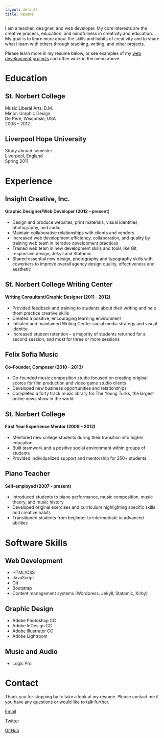 ```yaml
---
layout: default
title: Résumé
---
```


I am a teacher, designer, and web developer. My core interests are the creative process, education, and mindfulness in creativity and education. My goal is to learn more about the skills and habits of creativity and to share what I learn with others through teaching, writing, and other projects.

Please learn more in my résumé below, or see examples of my [web development projects](/projects) and other work in the menu above.

# Education

## St. Norbert College

Music Liberal Arts, B.M.  
Minor: Graphic Design  
De Pere, Wisconsin, USA  
2008 – 2012

## Liverpool Hope University

Study abroad semester  
Liverpool, England  
Spring 2011

# Experience

## Insight Creative, Inc.

#### Graphic Designer/Web Developer (2012 – present)

* Design and produce websites, print materials, visual identities, photography, and audio
* Maintain collaborative relationships with clients and vendors
* Increased web development efficiency, collaboration, and quality by training web team in iterative development practices
* Trained web team in new development skills and tools like Git, responsive design, Jekyll and Statamic
* Shared essential new design, photography and typography skills with coworkers to improve overall agency design quality, effectiveness and aesthetic

## St. Norbert College Writing Center

#### Writing Consultant/Graphic Designer (2011 – 2012)

* Provided feedback and training to students about their writing and help them practice creative skills
* Created a positive, encouraging learning environment 
* Initiated and maintained Writing Center social media strategy and visual identity
* Increased student retention – a majority of students returned for a second session, and most for three or more sessions

## Felix Sofia Music

#### Co-Founder, Composer (2010 – 2013)

* Co-founded music composition studio focused on creating original scores for film production and video game studio clients
* Developed new business opportunities and relationships
* Completed a forty track music library for The Young Turks, the largest online news show in the world

## St. Norbert College

#### First Year Experience Mentor (2009 – 2012)

* Mentored new college students during their transition into higher education
* Built teamwork and a positive social environment within groups of students
* Provided individualized support and mentorship for 250+ students

## Piano Teacher

#### Self-employed (2007 - present)

* Introduced students to piano performance, music composition, music theory, and music history
* Developed original exercises and curriculum highlighting specific skills and creative habits
* Transitioned students from beginner to intermediate to advanced abilities

# Software Skills

## Web Development

* HTML/CSS
* JavaScript
* Git
* Bootstrap
* Content management systems (Wordpress, Jekyll, Statamic, Kirby)

## Graphic Design

* Adobe Photoshop CC
* Adobe InDesign CC
* Adobe Illustrator CC
* Adobe Lightroom

## Music and Audio

* Logic Pro

# Contact

Thank you for stopping by to take a look at my résumé. Please contact me if you have any questions or would like to talk further.

[<i class="fa fa-envelope"></i> Email](mailto:kevin.mcgillivray@me.com)  

[<i class="fa fa-twitter"></i> Twitter](http://twitter.com/kev_mcg)  

[<i class="fa fa-github-alt"></i> GitHub](http://github.com/kmcgillivray)